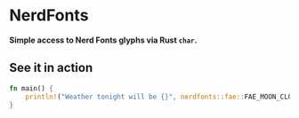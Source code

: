 # NerdFonts

**Simple access to Nerd Fonts glyphs via Rust `char`.**

## See it in action
```rs
fn main() {
    println!("Weather tonight will be {}", nerdfonts::fae::FAE_MOON_CLOUD)
}
```
